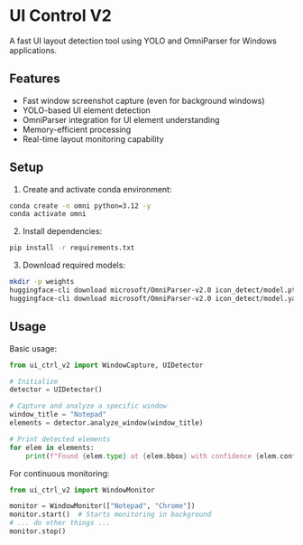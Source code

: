 # UI Control V2

A fast UI layout detection tool using YOLO and OmniParser for Windows applications.

## Features
- Fast window screenshot capture (even for background windows)
- YOLO-based UI element detection
- OmniParser integration for UI element understanding
- Memory-efficient processing
- Real-time layout monitoring capability

## Setup

1. Create and activate conda environment:
```bash
conda create -n omni python=3.12 -y
conda activate omni
```

2. Install dependencies:
```bash
pip install -r requirements.txt
```

3. Download required models:
```bash
mkdir -p weights
huggingface-cli download microsoft/OmniParser-v2.0 icon_detect/model.pt --local-dir weights
huggingface-cli download microsoft/OmniParser-v2.0 icon_detect/model.yaml --local-dir weights
```

## Usage

Basic usage:
```python
from ui_ctrl_v2 import WindowCapture, UIDetector

# Initialize
detector = UIDetector()

# Capture and analyze a specific window
window_title = "Notepad"
elements = detector.analyze_window(window_title)

# Print detected elements
for elem in elements:
    print(f"Found {elem.type} at {elem.bbox} with confidence {elem.confidence}")
```

For continuous monitoring:
```python
from ui_ctrl_v2 import WindowMonitor

monitor = WindowMonitor(["Notepad", "Chrome"])
monitor.start()  # Starts monitoring in background
# ... do other things ...
monitor.stop()
``` 